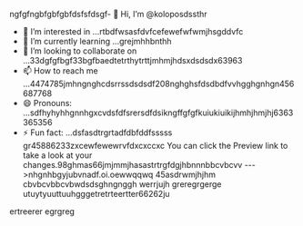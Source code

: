 ngfgfngbfgbfgbfdsfsfdsgf- 👋 Hi, I’m @koloposdssthr
- 👀 I’m interested in ...rtbdfwsasfdvfcefewefwfwmjhsgddvfc
- 🌱 I’m currently learning ...grejmhhbnthh
- 💞️ I’m looking to collaborate on ...33dgfgfbgf33bgfbaedtetrthytrttjmhmjhdsxdsdsdx63963
- 📫 How to reach me ...4474785jmhngnghcdsrrssdsdsdf208nghghsfdsdbdfvvhgghgnhgn456687768
- 😄 Pronouns: ...sdfhyhyhhgnnhgxcvdsfdfsrersdfdsikngffgfgfkuiukiuikijhmhjhmjhj6363365356
- ⚡ Fun fact: ...dsfasdtrgrtadfdbfddfsssss
gr45886233zxcewfewewrvfdxcxccxc
You can click the Preview link to take a look at your changes.98ghmas66jmjmmjhasastrtrgfdgjhbnnnbbcvbcvv
--->nhgnhbgyjubvnadf.oi.oewwqqwq
45asdrwmjhjhm
cbvbcvbbcvbwdsdsghngnggh
werrjujh
greregrgerge
utuytyuuttuuhgggetretrteertter66262ju

ertreerer
egrgreg
